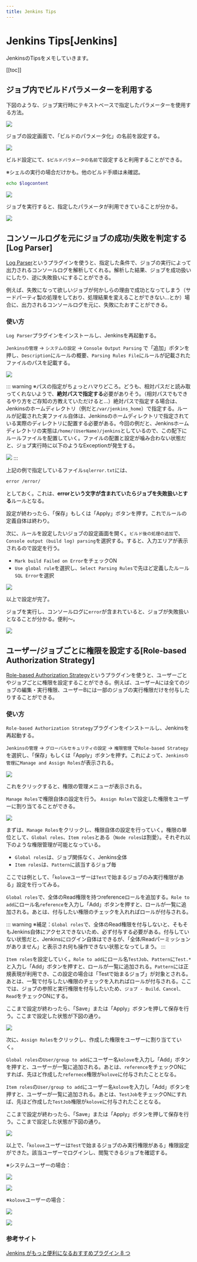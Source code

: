 ```yaml
---
title: Jenkins Tips
---
```


# Jenkins Tips[Jenkins]

JenkinsのTipsをメモしていきます。

[[toc]]

## ジョブ内でビルドパラメーターを利用する

下図のような、ジョブ実行時にテキストベースで指定したパラメーターを使用する方法。

![](../src/../.vuepress/public/images/memo/20200829173922.png)

ジョブの設定画面で、「ビルドのパラメータ化」の名前を設定する。

![](../src/../.vuepress/public/images/memo/20200829174144.png)

ビルド設定にて、`$ビルドパラメータの名前`で設定すると利用することができる。

※シェルの実行の場合だけかも。他のビルド手順は未確認。

```bash
echo $logcontent
```

![](../src/../.vuepress/public/images/memo/20200829174501.png)

ジョブを実行すると、指定したパラメータが利用できていることが分かる。

![](../src/../.vuepress/public/images/memo/20200829175211.png)

## コンソールログを元にジョブの成功/失敗を判定する[Log Parser]

[Log Parser](https://plugins.jenkins.io/log-parser/#documentation)というプラグインを使うと、指定した条件で、ジョブの実行によって出力されるコンソールログを解析してくれる。解析した結果、ジョブを成功扱いにしたり、逆に失敗扱いにすることができる。

例えば、失敗になって欲しいジョブが何かしらの理由で成功となってしまう（サードパーティ製の処理をしており、処理結果を変えることができない…とか）場合に、出力されるコンソールログを元に、失敗にたおすことができる。

### 使い方

`Log Parser`プラグインをインストールし、Jenkinsを再起動する。

`Jenkinsの管理` -> `システムの設定` -> `Console Output Parsing` で「追加」ボタンを押し、`Description`にルールの概要、`Parsing Rules File`にルールが記載されたファイルのパスを記載する。

![](../src/../.vuepress/public/images/jenkinstips/20200830004004.png)

::: warning
※パスの指定がちょっとハマりどころ。どうも、相対パスだと読み取ってくれないようで、**絶対パスで指定する**必要がありそう。（相対パスでもできるやり方をご存知の方教えていただけると…）絶対パスで指定する場合は、Jenkinsのホームディレクトリ（例だと`/var/jenkins_home`）で指定する。ルールが記載された実ファイル自体は、Jenkinsのホームディレクトリで指定されている実際のディレクトリに配置する必要がある。今回の例だと、Jenkinsホームディレクトリの実態は`/home/(UserName)/jenkins`としているので、この配下にルールファイルを配置していく。ファイルの配置と設定が噛み合わない状態だと、ジョブ実行時に以下のようなExceptionが発生する。

![](../src/../.vuepress/public/images/jenkinstips/20200830010550.png)
:::

上記の例で指定しているファイル`sqlerror.txt`には、

```txt
error /error/
```

としておく。これは、**errorという文字が含まれていたらジョブを失敗扱いとする**ルールとなる。

設定が終わったら、「保存」もしくは「Apply」ボタンを押す。これでルールの定義自体は終わり。

次に、ルールを設定したいジョブの設定画面を開く。`ビルド後の処理の追加`で、`Console output (build log) parsing`を選択する。すると、入力エリアが表示されるので設定を行う。

 - `Mark build Failed on Error`をチェックON
 - `Use global rule`を選択し、`Select Parsing Rules`で先ほど定義したルール`SQL Error`を選択

![](../src/../.vuepress/public/images/jenkinstips/20200830010014.png)

以上で設定が完了。

ジョブを実行し、コンソールログに`error`が含まれていると、ジョブが失敗扱いとなることが分かる。便利～。

![](../src/../.vuepress/public/images/jenkinstips/20200830012450.png)

## ユーザー/ジョブごとに権限を設定する[Role-based Authorization Strategy]

[Role-based Authorization Strategy](https://plugins.jenkins.io/role-strategy/)というプラグインを使うと、ユーザーごとやジョブごとに権限を設定することができる。例えば、ユーザーAには全てのジョブの編集・実行権限、ユーザーBには一部のジョブの実行権限だけを付与したりすることができる。

### 使い方

`Role-based Authorization Strategy`プラグインをインストールし、Jenkinsを再起動する。

`Jenkinsの管理` -> `グローバルセキュリティの設定` -> `権限管理` で`Role-based Strategy`を選択し、「保存」もしくは「Apply」ボタンを押す。これによって、`Jenkinsの管理`に`Manage and Assign Roles`が表示される。

![](../src/../.vuepress/public/images/jenkinstips/20200831143026.png)

これをクリックすると、権限の管理メニューが表示される。

`Manage Roles`で権限自体の設定を行う。
`Assign Roles`で設定した権限をユーザーに割り当てることができる。

![](../src/../.vuepress/public/images/jenkinstips/20200831143101.png)

まずは、`Manage Roles`をクリックし、権限自体の設定を行っていく。権限の単位として、`Global roles`、`Item roles`とある（`Node roles`は割愛）。それぞれ以下のような権限管理が可能となっている。

 - `Global roles`は、ジョブ関係なく、Jenkins全体
 - `Item roles`は、`Pattern`に該当するジョブ毎

ここでは例として、「`kolove`ユーザーは`Test`で始まるジョブのみ実行権限がある」設定を行ってみる。

`Global roles`で、全体のRead権限を持つreferenceロールを追加する。`Role to add`にロール名`reference`を入力し「Add」ボタンを押すと、ロールが一覧に追加される。あとは、付与したい権限のチェックを入れればロールが付与される。

::: warning
※補足：`Global roles`で、全体のRead権限を付与しないと、そもそもJenkins自体にアクセスできないため、必ず付与する必要がある。付与していない状態だと、Jenkinsにログイン自体はできるが、「全体/Readパーミッションがありません」と表示され何も操作できない状態となってしまう。
:::

`Item roles`を設定していく。`Role to add`にロール名`TestJob`、`Pattern`に`Test.*`と入力し「Add」ボタンを押すと、ロールが一覧に追加される。`Pattern`には正規表現が利用でき、この設定の場合は「Testで始まるジョブ」が対象とされる。あとは、一覧で付与したい権限のチェックを入れればロールが付与される。ここでは、ジョブの参照と実行権限を付与したいため、`ジョブ - Build、Cancel、Read`をチェックONにする。

ここまで設定が終わったら、「Save」または「Apply」ボタンを押して保存を行う。ここまで設定した状態が下図の通り。

![](../src/../.vuepress/public/images/jenkinstips/20200831144652.png)

次に、`Assign Roles`をクリックし、作成した権限をユーザーに割り当てていく。

`Global roles`の`User/group to add`にユーザー名`kolove`を入力し「Add」ボタンを押すと、ユーザーが一覧に追加される。あとは、`reference`をチェックONにすれば、先ほど作成した`refernece`権限が`kolove`に付与されたこととなる。

`Item roles`の`User/group to add`にユーザー名`kolove`を入力し「Add」ボタンを押すと、ユーザーが一覧に追加される。あとは、`TestJob`をチェックONにすれば、先ほど作成した`TestJob`権限が`kolove`に付与されたこととなる。

ここまで設定が終わったら、「Save」または「Apply」ボタンを押して保存を行う。ここまで設定した状態が下図の通り。

![](../src/../.vuepress/public/images/jenkinstips/20200831150502.png)

以上で、「`kolove`ユーザーは`Test`で始まるジョブのみ実行権限がある」権限設定ができた。該当ユーザーでログインし、閲覧できるジョブを確認する。

※システムユーザーの場合：

![](../src/../.vuepress/public/images/jenkinstips/20200831150921.png)

![](../src/../.vuepress/public/images/jenkinstips/20200831151219.png)

※`kolove`ユーザーの場合：

![](../src/../.vuepress/public/images/jenkinstips/20200831150946.png)

![](../src/../.vuepress/public/images/jenkinstips/20200831151250.png)

### 参考サイト

[Jenkins がもっと便利になるおすすめプラグイン 8 つ](https://blog.fenrir-inc.com/jp/2012/12/jenkins_plugins.html)
